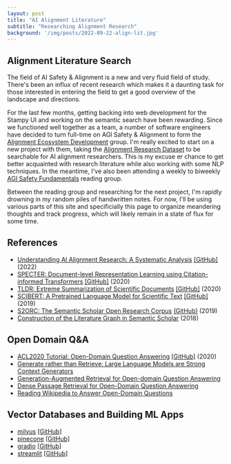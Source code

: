 ```yaml
---
layout: post
title: "AI Alignment Literature"
subtitle: "Researching Alignment Research"
background: '/img/posts/2022-09-22-align-lit.jpg'
---
```


## Alignment Literature Search

The field of AI Safety & Alignment is a new and very fluid field of study. There's been an influx of recent research which makes it a daunting task for those interested in entering the field to get a good overview of the landscape and directions.

For the last few months, getting backing into web development for the Stampy UI and working on the semantic search have been rewarding. Since we functioned well together as a team, a number of software engineers have decided to turn full-time on AGI Safety & Alignment to form the [Alignment Ecosystem Development](https://alignment.dev/) group. I'm really excited to start on a new project with them, taking the [Alignment Research Dataset](https://github.com/moirage/alignment-research-dataset) to be searchable for AI alignment researchers. This is my excuse er chance to get better acquainted with research literature while also working with some NLP techniques. In the meantime, I've also been attending a weekly to biweekly [AGI Safety Fundamentals](https://www.agisafetyfundamentals.com/ai-alignment-curriculum) reading group.

Between the reading group and researching for the next project, I'm rapidly drowning in my random piles of handwritten notes. For now, I'll be using various parts of this site and specificially this page to organize meandering thoughts and track progress, which will likely remain in a state of flux for some time.

## References

- [Understanding AI Alignment Research: A Systematic Analysis](https://arxiv.org/abs/2206.02841) [[GitHub]](https://github.com/moirage/alignment-research-dataset) (2022)
- [SPECTER: Document-level Representation Learning using Citation-informed Transformers](https://arxiv.org/abs/2004.07180) [[GitHub]](https://github.com/allenai/specter) (2020)
- [TLDR: Extreme Summarization of Scientific Documents](https://arxiv.org/abs/2004.15011) [[GitHub]](https://github.com/allenai/scitldr) (2020)
- [SCIBERT: A Pretrained Language Model for Scientific Text](https://arxiv.org/abs/1903.10676v3) [[GitHub]](https://github.com/allenai/scibert) (2019)
- [S2ORC: The Semantic Scholar Open Research Corpus](https://arxiv.org/abs/1903.10676v3) [(GitHub)](https://github.com/allenai/s2orc) (2019)
- [Construction of the Literature Graph in Semantic Scholar](https://arxiv.org/abs/1805.02262) (2018)

## Open Domain Q&A

- [ACL2020 Tutorial: Open-Domain Question Answering](https://aclanthology.org/2020.acl-tutorials.8/) [[GitHub]](https://github.com/danqi/acl2020-openqa-tutorial) (2020)
- [Generate rather than Retrieve: Large Language Models are Strong Context Generators](https://arxiv.org/abs/2209.10063)
- [Generation-Augmented Retrieval for Open-domain Question Answering](https://arxiv.org/abs/2009.08553)
- [Dense Passage Retrieval for Open-Domain Question Answering](https://arxiv.org/abs/2004.04906)
- [Reading Wikipedia to Answer Open-Domain Questions](https://arxiv.org/abs/1704.00051)

## Vector Databases and Building ML Apps

- [milvus](https://milvus.io/) [[GitHub]](https://github.com/milvus-io/bootcamp)
- [pinecone](https://www.pinecone.io/learn/) [[GitHub]](https://github.com/pinecone-io)
- [gradio](https://www.gradio.app/getting_started/) [[GitHub]](https://github.com/gradio-app)
- [streamlit](https://docs.streamlit.io/library/get-started) [[GitHub]](https://github.com/streamlit)
